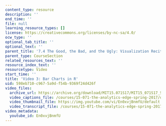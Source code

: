 ```yaml
---
content_type: resource
description: ''
end_time: ''
file: null
learning_resource_types: []
license: https://creativecommons.org/licenses/by-nc-sa/4.0/
ocw_type: ''
optional_tab_title: ''
optional_text: ''
parent_title: '7.4 The Good, the Bad, and the Ugly: Visualization Recitation  (Recitation)'
parent_type: CourseSection
related_resources_text: ''
resource_index_text: ''
resourcetype: Video
start_time: ''
title: 'Video 3: Bar Charts in R'
uid: 598eb710-c967-5a9d-f54b-9369f24d426f
video_files:
  archive_url: https://archive.org/download/MIT15.071S17/MIT15_071S17_Session_7.4.04_300k.mp4
  video_captions_file: /courses/15-071-the-analytics-edge-spring-2017/d700ed51f25259859199c6c54dfbf6cc_En0xvjBnmfU.vtt
  video_thumbnail_file: https://img.youtube.com/vi/En0xvjBnmfU/default.jpg
  video_transcript_file: /courses/15-071-the-analytics-edge-spring-2017/96aaaf2f91c85603dda693c99cea0e62_En0xvjBnmfU.pdf
video_metadata:
  youtube_id: En0xvjBnmfU
---
```

